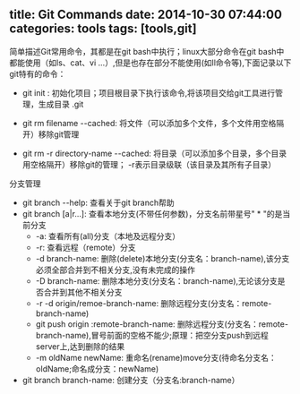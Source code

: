 title: Git Commands
date: 2014-10-30 07:44:00
categories: tools
tags: [tools,git]
---
简单描述Git常用命令，其都是在git bash中执行；linux大部分命令在git bash中都能使用（如ls、cat、vi ...）,但是也存在部分不能使用(如ll命令等),下面记录以下git特有的命令：

-  git init : 初始化项目；项目根目录下执行该命令,将该项目交给git工具进行管理，生成目录 .git

-  git rm filename --cached: 将文件（可以添加多个文件，多个文件用空格隔开）移除git管理
-  git rm -r directory-name --cached: 将目录（可以添加多个目录，多个目录用空格隔开）移除git的管理； -r表示目录级联（该目录及其所有子目录）

<p>分支管理

- git branch --help: 查看关于git branch帮助
- git branch [a|r...]: 查看本地分支(不带任何参数)，分支名前带星号" * "的是当前分支
	- -a: 查看所有(all)分支（本地及远程分支）
	- -r: 查看远程（remote）分支
	- -d branch-name: 删除(delete)本地分支(分支名：branch-name),该分支必须全部合并到不相关分支,没有未完成的操作
	- -D branch-name: 删除本地分支(分支名：branch-name),无论该分支是否合并到其他不相关分支
	- -r -d origin/remoe-branch-name: 删除远程分支(分支名：remote-branch-name)
	- git push origin :remote-branch-name: 删除远程分支(分支名：remote-branch-name),冒号前面的空格不能少;原理：把空分支push到远程server上,达到删除的结果
	- -m oldName  newName: 重命名(rename)move分支(待命名分支名：oldName;命名成分支：newName) 
- git branch branch-name: 创建分支（分支名:branch-name）